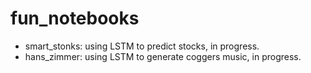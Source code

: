 # fun_notebooks  

- smart_stonks: using LSTM to predict stocks, in progress.
- hans_zimmer: using LSTM to generate coggers music, in progress.
